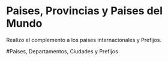 # Paises, Provincias y Paises del Mundo
Realizo el complemento a los paises internacionales y Prefijos.

#Paises, Departamentos, Ciudades y Prefijos
